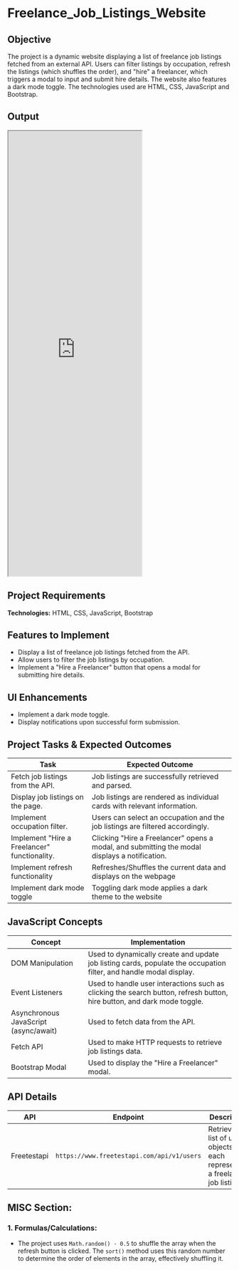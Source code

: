 # Freelance_Job_Listings_Website

## Objective
The project is a dynamic website displaying a list of freelance job listings fetched from an external API. Users can filter listings by occupation, refresh the listings (which shuffles the order), and "hire" a freelancer, which triggers a modal to input and submit hire details.  The website also features a dark mode toggle. The technologies used are HTML, CSS, JavaScript and Bootstrap.

## Output
<iframe src="https://niat-web.github.io/Freelance_Job_Listings_Website/" height="1000" width="300" title="Freelance_Job_Listings_Website"></iframe>

## Project Requirements
**Technologies:** HTML, CSS, JavaScript, Bootstrap

## Features to Implement
- Display a list of freelance job listings fetched from the API.
- Allow users to filter the job listings by occupation.
- Implement a "Hire a Freelancer" button that opens a modal for submitting hire details.

## UI Enhancements
- Implement a dark mode toggle.
- Display notifications upon successful form submission.

## Project Tasks & Expected Outcomes
| Task | Expected Outcome |
|------|------------------|
| Fetch job listings from the API. | Job listings are successfully retrieved and parsed. |
| Display job listings on the page. | Job listings are rendered as individual cards with relevant information. |
| Implement occupation filter. | Users can select an occupation and the job listings are filtered accordingly. |
| Implement "Hire a Freelancer" functionality. | Clicking "Hire a Freelancer" opens a modal, and submitting the modal displays a notification. |
| Implement refresh functionality | Refreshes/Shuffles the current data and displays on the webpage |
| Implement dark mode toggle | Toggling dark mode applies a dark theme to the website |

## JavaScript Concepts
| Concept | Implementation |
|---------|----------------|
| DOM Manipulation | Used to dynamically create and update job listing cards, populate the occupation filter, and handle modal display. |
| Event Listeners | Used to handle user interactions such as clicking the search button, refresh button, hire button, and dark mode toggle. |
| Asynchronous JavaScript (async/await) | Used to fetch data from the API. |
| Fetch API | Used to make HTTP requests to retrieve job listings data. |
| Bootstrap Modal | Used to display the "Hire a Freelancer" modal. |

## API Details
| API | Endpoint | Description |
|-----|----------|-------------|
| Freetestapi | `https://www.freetestapi.com/api/v1/users` | Retrieves a list of user objects, each representing a freelance job listing. |

## MISC Section:

### 1. Formulas/Calculations:
- The project uses `Math.random() - 0.5` to shuffle the array when the refresh button is clicked. The `sort()` method uses this random number to determine the order of elements in the array, effectively shuffling it.


